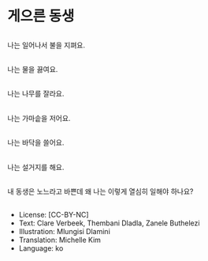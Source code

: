 # 게으른 동생

##
나는 일어나서 불을 지펴요.

##
나는 물을 끓여요.

##
나는 나무를 잘라요.

##
나는 가마솥을 저어요.

##
나는 바닥을 쓸어요.

##
나는 설거지를 해요.

##
내 동생은 노느라고 바쁜데 왜 나는 이렇게 열심히 일해야 하나요? 

##
* License: [CC-BY-NC]
* Text: Clare Verbeek, Thembani Dladla, Zanele Buthelezi
* Illustration: Mlungisi Dlamini
* Translation: Michelle Kim
* Language: ko
